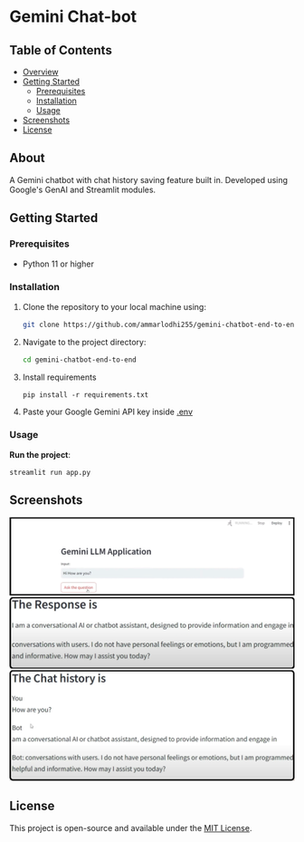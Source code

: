 # Gemini Chat-bot

## Table of Contents
- [Overview](#overview)
- [Getting Started](#getting-started)
  - [Prerequisites](#prerequisites)
  - [Installation](#installation)
  - [Usage](#usage)
- [Screenshots](#screenshots)
- [License](#license)


## About

A Gemini chatbot with chat history saving feature built in. Developed using Google's GenAI and Streamlit modules.

## Getting Started

### Prerequisites
- Python 11 or higher

### Installation

1. Clone the repository to your local machine using:
   ```bash
   git clone https://github.com/ammarlodhi255/gemini-chatbot-end-to-end.git
   ```
   
2. Navigate to the project directory:
   ```bash
   cd gemini-chatbot-end-to-end
   ```
3. Install requirements
    ```
    pip install -r requirements.txt
    ```
4. Paste your Google Gemini API key inside [.env](.env)

### Usage

**Run the project**: 
```
streamlit run app.py
```

## Screenshots
![Home Interface](/imgs/1.png)
![Chat Response](/imgs/2.png)
![Chat History](/imgs/3.png)

## License

This project is open-source and available under the [MIT License](LICENSE).

